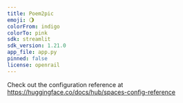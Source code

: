 ```yaml
---
title: Poem2pic
emoji: 🌖
colorFrom: indigo
colorTo: pink
sdk: streamlit
sdk_version: 1.21.0
app_file: app.py
pinned: false
license: openrail
---
```


Check out the configuration reference at https://huggingface.co/docs/hub/spaces-config-reference
